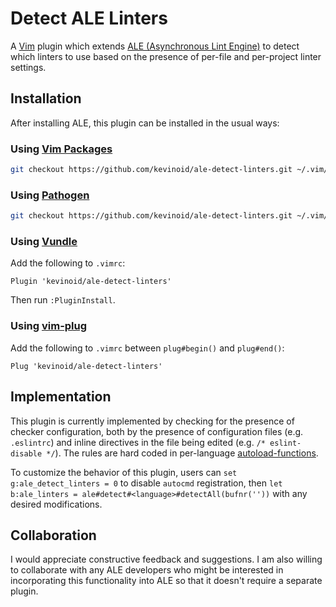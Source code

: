 Detect ALE Linters
==================

A [Vim](https://www.vim.org/) plugin which extends [ALE (Asynchronous Lint
Engine)](https://github.com/w0rp/ale) to detect which linters to use based on
the presence of per-file and per-project linter settings.


## Installation

After installing ALE, this plugin can be installed in the usual ways:

### Using [Vim Packages](https://vimhelp.org/repeat.txt.html#packages)

```sh
git checkout https://github.com/kevinoid/ale-detect-linters.git ~/.vim/pack/git-plugins/start/ale-detect-linters
```

### Using [Pathogen](https://github.com/tpope/vim-pathogen)

```sh
git checkout https://github.com/kevinoid/ale-detect-linters.git ~/.vim/bundle/ale-detect-linters
```

### Using [Vundle](https://github.com/VundleVim/Vundle.vim)

Add the following to `.vimrc`:
```vim
Plugin 'kevinoid/ale-detect-linters'
```
Then run `:PluginInstall`.

### Using [vim-plug](https://github.com/junegunn/vim-plug)

Add the following to `.vimrc` between `plug#begin()` and `plug#end()`:
```vim
Plug 'kevinoid/ale-detect-linters'
```


## Implementation

This plugin is currently implemented by checking for the presence of checker
configuration, both by the presence of configuration files (e.g. `.eslintrc`)
and inline directives in the file being edited (e.g. `/* eslint-disable */`).
The rules are hard coded in per-language
[autoload-functions](https://vimhelp.org/eval.txt.html#autoload-functions).

To customize the behavior of this plugin, users can `set
g:ale_detect_linters = 0` to disable `autocmd` registration, then `let
b:ale_linters = ale#detect#<language>#detectAll(bufnr(''))` with any
desired modifications.


## Collaboration

I would appreciate constructive feedback and suggestions.  I am also willing to
collaborate with any ALE developers who might be interested in
incorporating this functionality into ALE so that it doesn't require a
separate plugin.
